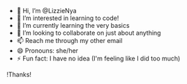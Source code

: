 - 👋 Hi, I’m @LizzieNya
- 👀 I’m interested in learning to code!
- 🌱 I’m currently learning the very basics
- 💞️ I’m looking to collaborate on just about anything
- 📫 Reach me through my other email
- 😄 Pronouns: she/her 
- ⚡ Fun fact: I have no idea (I'm feeling like I did too much)
<!---
QUESTION: how does one use different languages and stuff also since  repos are local, how do i wire it to my domain?
--->
  !Thanks!
